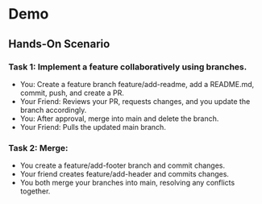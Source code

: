# Demo

## Hands-On Scenario
### Task 1: Implement a feature collaboratively using branches.

- You: Create a feature branch feature/add-readme, add a README.md, commit, push, and create a PR.
- Your Friend: Reviews your PR, requests changes, and you update the branch accordingly.
- You: After approval, merge into main and delete the branch.
- Your Friend: Pulls the updated main branch.

### Task 2: Merge:

- You create a feature/add-footer branch and commit changes.
- Your friend creates feature/add-header and commits changes.
- You both merge your branches into main, resolving any conflicts together.